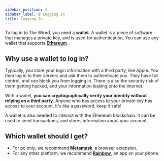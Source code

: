 ```yaml
---
sidebar_position: 4
sidebar_label: 🔒 Logging In
title: Logging In
---
```


To log in to The Wired, you need a **wallet**. A wallet is a piece of software that manages a private key, and is used for authentication. You can use any wallet that supports **[Ethereum](https://ethereum.org/)**.

## Why use a wallet to log in?

Typically, you store your login information with a third party, like Apple. You then log in to their servers and ask them to authenticate you. They have full control, and can block you from logging in. There is also the security risk of them getting hacked, and your information leaking onto the internet.

With a wallet, **you can cryptographically verify your identity without relying on a third party**. Anyone who has access to your private key has access to your account. It's like a password, keep it safe!

A wallet is also needed to interact with the Ethereum blockchain. It can be used to send transactions, and stores information about your account.

## Which wallet should I get?

- For pc only, we recommend **[Metamask](https://metamask.io/)**, a browser extension.
- For any other platform, we recommend **[Rainbow](https://rainbow.me/)**, an app on your phone.
